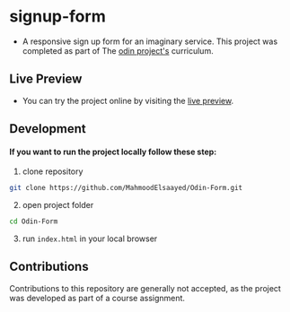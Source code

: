 # signup-form

- A responsive sign up form for an imaginary service. This project was completed as part of The [odin project's](https://www.theodinproject.com/lessons/node-path-intermediate-html-and-css-sign-up-form/) curriculum.


## Live Preview

- You can try the project online by visiting the [live preview](https://mahmoodelsaayed.github.io/signup-form).


## Development

#### If you want to run the project locally follow these step:
  1. clone repository
  ``` Bash
  git clone https://github.com/MahmoodElsaayed/Odin-Form.git
  ```
  2. open project folder
  ``` Bash
  cd Odin-Form
  ```
  3. run ```index.html``` in your local browser


## Contributions

Contributions to this repository are generally not accepted, as the project was developed as part of a course assignment.
